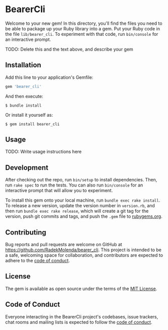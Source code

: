 # BearerCli

Welcome to your new gem! In this directory, you'll find the files you need to be able to package up your Ruby library into a gem. Put your Ruby code in the file `lib/bearer_cli`. To experiment with that code, run `bin/console` for an interactive prompt.

TODO: Delete this and the text above, and describe your gem

## Installation

Add this line to your application's Gemfile:

```ruby
gem 'bearer_cli'
```

And then execute:

    $ bundle install

Or install it yourself as:

    $ gem install bearer_cli

## Usage

TODO: Write usage instructions here

## Development

After checking out the repo, run `bin/setup` to install dependencies. Then, run `rake spec` to run the tests. You can also run `bin/console` for an interactive prompt that will allow you to experiment.

To install this gem onto your local machine, run `bundle exec rake install`. To release a new version, update the version number in `version.rb`, and then run `bundle exec rake release`, which will create a git tag for the version, push git commits and tags, and push the `.gem` file to [rubygems.org](https://rubygems.org).

## Contributing

Bug reports and pull requests are welcome on GitHub at https://github.com/RadekMolenda/bearer_cli. This project is intended to be a safe, welcoming space for collaboration, and contributors are expected to adhere to the [code of conduct](https://github.com/RadekMolenda/bearer_cli/blob/master/CODE_OF_CONDUCT.md).


## License

The gem is available as open source under the terms of the [MIT License](https://opensource.org/licenses/MIT).

## Code of Conduct

Everyone interacting in the BearerCli project's codebases, issue trackers, chat rooms and mailing lists is expected to follow the [code of conduct](https://github.com/RadekMolenda/bearer_cli/blob/master/CODE_OF_CONDUCT.md).
